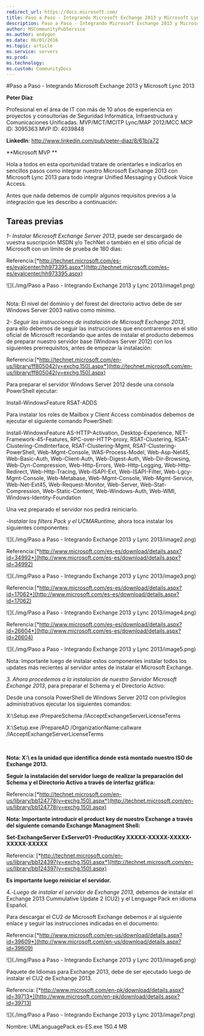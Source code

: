 ```yaml
---
redirect_url: https://docs.microsoft.com/
title: Paso a Paso - Integrando Microsoft Exchange 2013 y Microsoft Lync 2013
description: Paso a Paso - Integrando Microsoft Exchange 2013 y Microsoft Lync 2013
author: MSCommunityPubService
ms.author: andygon
ms.date: 06/01/2016
ms.topic: article
ms.service: servers
ms.prod: 
ms.technology:
ms.custom: CommunityDocs
---
```


#Paso a Paso - Integrando Microsoft Exchange 2013 y Microsoft Lync 2013



**Peter Diaz**

Profesional en el área de IT con más de 10 años de experiencia en
proyectos y consultorías de Seguridad Informática, Infraestructura y
Comunicaciones Unificadas. MVP/MCT/MCITP Lync/MAP 2012/MCC MCP ID:
3095363 MVP ID: 4039848

**LinkedIn**: <http://www.linkedin.com/pub/peter-diaz/8/61b/a72>

**Microsoft MVP **

Hola a todos en esta oportunidad tratare de orientarles e indicarlos en
sencillos pasos como integrar nuestro Microsoft Exchange 2013 con
Microsoft Lync 2013 para todo integrar Unified Messaging y Outlook Voice
Access.

Antes que nada debemos de cumplir algunos requisitos previos a la
integración que les describo a continuación:

Tareas previas 
---------------

*1- Instalar Microsoft Exchange Server 2013*, puede ser descargado de
vuestra suscripción MSDN y/o TechNet o también en el sitio oficial de
Microsoft con un límite de prueba de 180 días:

Referencia:[*http://technet.microsoft.com/es-es/evalcenter/hh973395.aspx*](http://technet.microsoft.com/es-es/evalcenter/hh973395.aspx)

![](./img/Paso a Paso - Integrando Exchange 2013 y Lync 2013/image1.png)
 

Nota: El nivel del dominio y del forest del directorio activo debe de
ser Windows Server 2003 nativo como mínimo.

2- *Seguir las instrucciones de instalación de Microsoft Exchange 2013*,
para ello debemos de seguir las instrucciones que encontraremos en el
sitio oficial de Microsoft recordando que antes de instalar el producto
debemos de preparar nuestro servidor base (Windows Server 2012) con los
siguientes prerrequisitos, antes de empezar la instalación:

Referencia:[*http://technet.microsoft.com/en-us/library/ff805042(v=exchg.150).aspx*](http://technet.microsoft.com/en-us/library/ff805042(v=exchg.150).aspx)

Para preparar el servidor Windows Server 2012 desde una consola
PowerShell ejecutar:

Install-WindowsFeature RSAT-ADDS

Para instalar los roles de Mailbox y Client Access combinados debemos de
ejecutar el siguiente comando PowerShell:

Install-WindowsFeature AS-HTTP-Activation, Desktop-Experience,
NET-Framework-45-Features, RPC-over-HTTP-proxy, RSAT-Clustering,
RSAT-Clustering-CmdInterface, RSAT-Clustering-Mgmt,
RSAT-Clustering-PowerShell, Web-Mgmt-Console, WAS-Process-Model,
Web-Asp-Net45, Web-Basic-Auth, Web-Client-Auth, Web-Digest-Auth,
Web-Dir-Browsing, Web-Dyn-Compression, Web-Http-Errors,
Web-Http-Logging, Web-Http-Redirect, Web-Http-Tracing, Web-ISAPI-Ext,
Web-ISAPI-Filter, Web-Lgcy-Mgmt-Console, Web-Metabase, Web-Mgmt-Console,
Web-Mgmt-Service, Web-Net-Ext45, Web-Request-Monitor, Web-Server,
Web-Stat-Compression, Web-Static-Content, Web-Windows-Auth, Web-WMI,
Windows-Identity-Foundation

Una vez preparado el servidor nos pedirá reiniciarlo.

-*Instalar los filters Pack y el UCMARuntime,* ahora toca instalar los
siguientes componentes:

![](./img/Paso a Paso - Integrando Exchange 2013 y Lync 2013/image2.png)

Referencia:[*http://www.microsoft.com/es-es/download/details.aspx?id=34992*](http://www.microsoft.com/es-es/download/details.aspx?id=34992)

![](./img/Paso a Paso - Integrando Exchange 2013 y Lync 2013/image3.png)

Referencia:[*http://www.microsoft.com/es-es/download/details.aspx?id=17062*](http://www.microsoft.com/es-es/download/details.aspx?id=17062)

![](./img/Paso a Paso - Integrando Exchange 2013 y Lync 2013/image4.png)

Referencia:[*http://www.microsoft.com/es-es/download/details.aspx?id=26604*](http://www.microsoft.com/es-es/download/details.aspx?id=26604)

![](./img/Paso a Paso - Integrando Exchange 2013 y Lync 2013/image5.png)

Nota: Importante luego de instalar estos componentes instalar todos los
updates más recientes al servidor antes de instalar el Microsoft
Exchange.

*3. Ahora procedemos a la instalación de nuestro Servidor Microsoft
Exchange 2013*, para preparar el Schema y el Directorio Activo:

Desde una consola PowerShell de Windows Server 2012 con privilegios
administrativos ejecutar los siguientes comandos:

X:\\Setup.exe /PrepareSchema /IAcceptExchangeServerLicenseTerms

X:\\Setup.exe /PrepareAD /OrganizationName:callware
/IAcceptExchangeServerLicenseTerms

 

**Nota: X:\\ es la unidad que identifica donde está montado nuestro ISO
de Exchange 2013.**

**Seguir la instalación del servidor luego de realizar la preparación
del Schema y el Directorio Activo a través de interfaz gráfica:**

Referencia:[*http://technet.microsoft.com/en-us/library/bb124778(v=exchg.150).aspx*](http://technet.microsoft.com/en-us/library/bb124778(v=exchg.150).aspx)

**Nota: Importante introducir el product key de nuestro Exchange a
través del siguiente comando Exchange Managment Shell:**

**Set-ExchangeServer ExServer01 -ProductKey
XXXXX-XXXXX-XXXXX-XXXXX-XXXXX**

Referencia:
[*http://technet.microsoft.com/en-us/library/bb124397(v=exchg.150).aspx*](http://technet.microsoft.com/en-us/library/bb124397(v=exchg.150).aspx)

**Es importante luego reiniciar el servidor.**

4.-*Luego de instalar el servidor de Exchange 2013,* debemos de instalar
el Exchange 2013 Cummulative Update 2 (CU2) y el Lenguage Pack en idioma
Español.

Para descargar el CU2 de Microsoft Exchange debemos ir al siguiente
enlace y seguir las instrucciones indicadas en el documento:

Referencia:[*http://www.microsoft.com/en-us/download/details.aspx?id=39609*](http://www.microsoft.com/en-us/download/details.aspx?id=39609)

![](./img/Paso a Paso - Integrando Exchange 2013 y Lync 2013/image6.png)

Paquete de Idiomas para Exchange 2013, debe de ser ejecutado luego de
instalar el CU2 de Exchange 2013.

Referencia:
[*http://www.microsoft.com/en-pk/download/details.aspx?id=39713*](http://www.microsoft.com/en-pk/download/details.aspx?id=39713)

![](./img/Paso a Paso - Integrando Exchange 2013 y Lync 2013/image7.png)

Nombre: UMLanguagePack.es-ES.exe 150.4 MB





